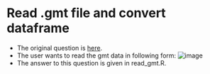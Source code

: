 # Read .gmt file and convert dataframe
- The original question is [here](https://bioinformatics.stackexchange.com/questions/5400/how-to-convert-data-in-gmt-format-to-dataframe/5403#5403).
- The user wants to read the gmt data in following form: ![image](https://i.stack.imgur.com/3bkVE.png)
- The answer to this question is given in read_gmt.R.

